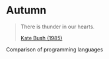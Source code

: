 # Autumn

> There is thunder in our hearts.
>
> [Kate Bush (1985)](//youtu.be/8rIjsa85UVk)

Comparison of programming languages
